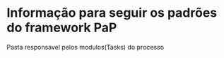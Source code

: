 # Informação para seguir os padrões do framework PaP

Pasta responsavel pelos modulos(Tasks) do processo